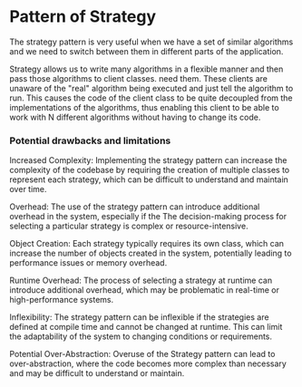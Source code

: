 # Pattern of Strategy

The strategy pattern is very useful when we have a set of similar algorithms and we need to switch between them in
different parts of the application.

Strategy allows us to write many algorithms in a flexible manner and then pass those algorithms to client classes.
need them. These clients are unaware of the "real" algorithm being executed and just tell the algorithm to run. This
causes the code of the client class to be quite decoupled from the implementations of the algorithms, thus enabling this
client to be able to work with N different algorithms without having to change its code.

### Potential drawbacks and limitations

Increased Complexity: Implementing the strategy pattern can increase the complexity of the codebase by requiring the
creation of multiple classes to represent each strategy, which can be difficult to understand and maintain over time.

Overhead: The use of the strategy pattern can introduce additional overhead in the system, especially if the
The decision-making process for selecting a particular strategy is complex or resource-intensive.

Object Creation: Each strategy typically requires its own class, which can increase the number of objects created in the
system, potentially leading to performance issues or memory overhead.

Runtime Overhead: The process of selecting a strategy at runtime can introduce additional overhead, which may be
problematic in real-time or high-performance systems.

Inflexibility: The strategy pattern can be inflexible if the strategies are defined at compile time and cannot be
changed at runtime. This can limit the adaptability of the system to changing conditions or requirements.

Potential Over-Abstraction: Overuse of the Strategy pattern can lead to over-abstraction, where the code becomes more
complex than necessary and may be difficult to understand or maintain.